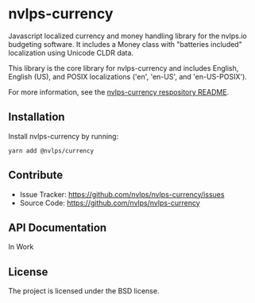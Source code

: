 nvlps-currency
==============

Javascript localized currency and money handling library for the nvlps.io
budgeting software. It includes a Money class with "batteries included"
localization using Unicode CLDR data.

This library is the core library for nvlps-currency and includes English,
English (US), and POSIX localizations ('en', 'en-US', and 'en-US-POSIX').

For more information, see the [nvlps-currency respository README](https://github.com/nvlps/nvlps-currency/blob/master/README.md).

Installation
------------

Install nvlps-currency by running:

```shell
yarn add @nvlps/currency
```

Contribute
----------

- Issue Tracker: https://github.com/nvlps/nvlps-currency/issues
- Source Code: https://github.com/nvlps/nvlps-currency

API Documentation
-----------------

In Work

License
-------

The project is licensed under the BSD license.
